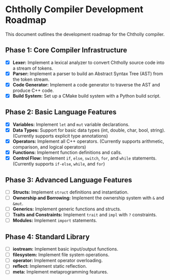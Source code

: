 # Chtholly Compiler Development Roadmap

This document outlines the development roadmap for the Chtholly compiler.

## Phase 1: Core Compiler Infrastructure

- [x] **Lexer:** Implement a lexical analyzer to convert Chtholly source code into a stream of tokens.
- [x] **Parser:** Implement a parser to build an Abstract Syntax Tree (AST) from the token stream.
- [x] **Code Generator:** Implement a code generator to traverse the AST and produce C++ code.
- [x] **Build System:** Set up a CMake build system with a Python build script.

## Phase 2: Basic Language Features

- [x] **Variables:** Implement `let` and `mut` variable declarations.
- [x] **Data Types:** Support for basic data types (int, double, char, bool, string). (Currently supports explicit type annotations)
- [x] **Operators:** Implement all C++ operators. (Currently supports arithmetic, comparison, and logical operators)
- [x] **Functions:** Implement function definitions and calls.
- [x] **Control Flow:** Implement `if`, `else`, `switch`, `for`, and `while` statements. (Currently supports `if-else`, `while`, and `for`)

## Phase 3: Advanced Language Features

- [ ] **Structs:** Implement `struct` definitions and instantiation.
- [ ] **Ownership and Borrowing:** Implement the ownership system with `&` and `&mut`.
- [ ] **Generics:** Implement generic functions and structs.
- [ ] **Traits and Constraints:** Implement `trait` and `impl` with `?` constraints.
- [ ] **Modules:** Implement `import` statements.

## Phase 4: Standard Library

- [ ] **iostream:** Implement basic input/output functions.
- [ ] **filesystem:** Implement file system operations.
- [ ] **operator:** Implement operator overloading.
- [ ] **reflect:** Implement static reflection.
- [ ] **meta:** Implement metaprogramming features.
